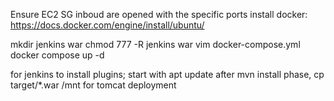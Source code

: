 Ensure EC2 SG inboud are opened with the specific ports
install docker: https://docs.docker.com/engine/install/ubuntu/


mkdir jenkins war
chmod 777 -R jenkins war
vim docker-compose.yml
docker compose up -d

for jenkins to install plugins; start with apt update
after mvn install phase, cp target/*.war /mnt for tomcat deployment

